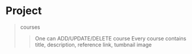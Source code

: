 # Project

> courses
>> One can ADD/UPDATE/DELETE course
>> Every course contains title, description, reference link, tumbnail image